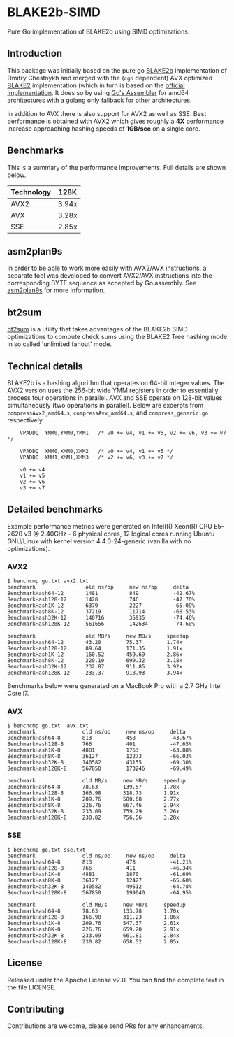 BLAKE2b-SIMD
============

Pure Go implementation of BLAKE2b using SIMD optimizations.

Introduction
------------

This package was initially based on the pure go [BLAKE2b](https://github.com/dchest/blake2b) implementation of Dmitry Chestnykh and merged with the (`cgo` dependent) AVX optimized [BLAKE2](https://github.com/codahale/blake2) implementation (which in turn is based on the [official implementation](https://github.com/BLAKE2/BLAKE2). It does so by using [Go's Assembler](https://golang.org/doc/asm) for amd64 architectures with a golang only fallback for other architectures.

In addition to AVX there is also support for AVX2 as well as SSE. Best performance is obtained with AVX2 which gives roughly a **4X** performance increase approaching hashing speeds of **1GB/sec** on a single core.

Benchmarks
----------

This is a summary of the performance improvements. Full details are shown below.

| Technology |  128K |
| ---------- |:-----:|
| AVX2       | 3.94x |
| AVX        | 3.28x |
| SSE        | 2.85x |

asm2plan9s
----------

In order to be able to work more easily with AVX2/AVX instructions, a separate tool was developed to convert AVX2/AVX instructions into the corresponding BYTE sequence as accepted by Go assembly. See [asm2plan9s](https://github.com/fwessels/asm2plan9s) for more information.

bt2sum
------

[bt2sum](https://github.com/s3git/bt2sum) is a utility that takes advantages of the BLAKE2b SIMD optimizations to compute check sums using the BLAKE2 Tree hashing mode in so called 'unlimited fanout' mode.

Technical details
-----------------

BLAKE2b is a hashing algorithm that operates on 64-bit integer values. The AVX2 version uses the 256-bit wide YMM registers in order to essentially process four operations in parallel. AVX and SSE operate on 128-bit values simultaneously (two operations in parallel). Below are excerpts from `compressAvx2_amd64.s`, `compressAvx_amd64.s`, and `compress_generic.go` respectively.

```
    VPADDQ  YMM0,YMM0,YMM1   /* v0 += v4, v1 += v5, v2 += v6, v3 += v7 */
```

```
    VPADDQ  XMM0,XMM0,XMM2   /* v0 += v4, v1 += v5 */
    VPADDQ  XMM1,XMM1,XMM3   /* v2 += v6, v3 += v7 */
```

```
    v0 += v4
    v1 += v5
    v2 += v6
    v3 += v7
```

Detailed benchmarks
-------------------

Example performance metrics were generated on  Intel(R) Xeon(R) CPU E5-2620 v3 @ 2.40GHz - 6 physical cores, 12 logical cores running Ubuntu GNU/Linux with kernel version 4.4.0-24-generic (vanilla with no optimizations).

### AVX2

```
$ benchcmp go.txt avx2.txt
benchmark                old ns/op     new ns/op     delta
BenchmarkHash64-12       1481          849           -42.67%
BenchmarkHash128-12      1428          746           -47.76%
BenchmarkHash1K-12       6379          2227          -65.09%
BenchmarkHash8K-12       37219         11714         -68.53%
BenchmarkHash32K-12      140716        35935         -74.46%
BenchmarkHash128K-12     561656        142634        -74.60%

benchmark                old MB/s     new MB/s     speedup
BenchmarkHash64-12       43.20        75.37        1.74x
BenchmarkHash128-12      89.64        171.35       1.91x
BenchmarkHash1K-12       160.52       459.69       2.86x
BenchmarkHash8K-12       220.10       699.32       3.18x
BenchmarkHash32K-12      232.87       911.85       3.92x
BenchmarkHash128K-12     233.37       918.93       3.94x
```

Benchmarks below were generated on a MacBook Pro with a 2.7 GHz Intel Core i7.

### AVX

```
$ benchcmp go.txt  avx.txt 
benchmark               old ns/op     new ns/op     delta
BenchmarkHash64-8       813           458           -43.67%
BenchmarkHash128-8      766           401           -47.65%
BenchmarkHash1K-8       4881          1763          -63.88%
BenchmarkHash8K-8       36127         12273         -66.03%
BenchmarkHash32K-8      140582        43155         -69.30%
BenchmarkHash128K-8     567850        173246        -69.49%

benchmark               old MB/s     new MB/s     speedup
BenchmarkHash64-8       78.63        139.57       1.78x
BenchmarkHash128-8      166.98       318.73       1.91x
BenchmarkHash1K-8       209.76       580.68       2.77x
BenchmarkHash8K-8       226.76       667.46       2.94x
BenchmarkHash32K-8      233.09       759.29       3.26x
BenchmarkHash128K-8     230.82       756.56       3.28x
```

### SSE

```
$ benchcmp go.txt sse.txt 
benchmark               old ns/op     new ns/op     delta
BenchmarkHash64-8       813           478           -41.21%
BenchmarkHash128-8      766           411           -46.34%
BenchmarkHash1K-8       4881          1870          -61.69%
BenchmarkHash8K-8       36127         12427         -65.60%
BenchmarkHash32K-8      140582        49512         -64.78%
BenchmarkHash128K-8     567850        199040        -64.95%

benchmark               old MB/s     new MB/s     speedup
BenchmarkHash64-8       78.63        133.78       1.70x
BenchmarkHash128-8      166.98       311.23       1.86x
BenchmarkHash1K-8       209.76       547.37       2.61x
BenchmarkHash8K-8       226.76       659.20       2.91x
BenchmarkHash32K-8      233.09       661.81       2.84x
BenchmarkHash128K-8     230.82       658.52       2.85x
```

License
-------

Released under the Apache License v2.0. You can find the complete text in the file LICENSE.

Contributing
------------

Contributions are welcome, please send PRs for any enhancements.